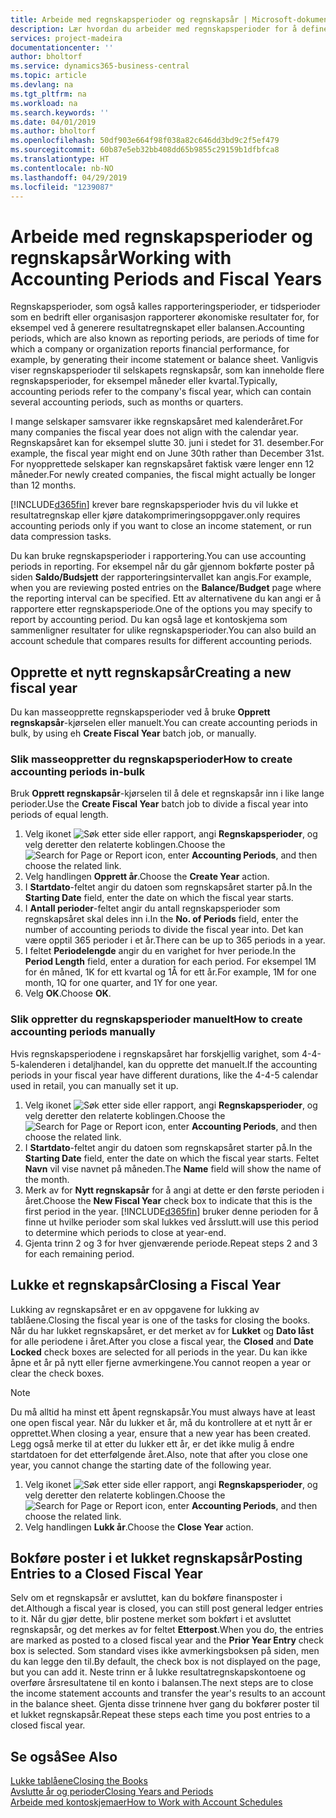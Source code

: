 ```yaml
---
title: Arbeide med regnskapsperioder og regnskapsår | Microsoft-dokumentasjon
description: Lær hvordan du arbeider med regnskapsperioder for å definere når bedriften rapporterer økonomiske resultater.
services: project-madeira
documentationcenter: ''
author: bholtorf
ms.service: dynamics365-business-central
ms.topic: article
ms.devlang: na
ms.tgt_pltfrm: na
ms.workload: na
ms.search.keywords: ''
ms.date: 04/01/2019
ms.author: bholtorf
ms.openlocfilehash: 50df903e664f98f038a82c646dd3bd9c2f5ef479
ms.sourcegitcommit: 60b87e5eb32bb408dd65b9855c29159b1dfbfca8
ms.translationtype: HT
ms.contentlocale: nb-NO
ms.lasthandoff: 04/29/2019
ms.locfileid: "1239087"
---
```

# <a name="working-with-accounting-periods-and-fiscal-years"></a><span data-ttu-id="05371-103">Arbeide med regnskapsperioder og regnskapsår</span><span class="sxs-lookup"><span data-stu-id="05371-103">Working with Accounting Periods and Fiscal Years</span></span>
<span data-ttu-id="05371-104">Regnskapsperioder, som også kalles rapporteringsperioder, er tidsperioder som en bedrift eller organisasjon rapporterer økonomiske resultater for, for eksempel ved å generere resultatregnskapet eller balansen.</span><span class="sxs-lookup"><span data-stu-id="05371-104">Accounting periods, which are also known as reporting periods, are periods of time for which a company or organization reports financial performance, for example, by generating their income statement or balance sheet.</span></span> <span data-ttu-id="05371-105">Vanligvis viser regnskapsperioder til selskapets regnskapsår, som kan inneholde flere regnskapsperioder, for eksempel måneder eller kvartal.</span><span class="sxs-lookup"><span data-stu-id="05371-105">Typically, accounting periods refer to the company's fiscal year, which can contain several accounting periods, such as months or quarters.</span></span>

<span data-ttu-id="05371-106">I mange selskaper samsvarer ikke regnskapsåret med kalenderåret.</span><span class="sxs-lookup"><span data-stu-id="05371-106">For many companies the fiscal year does not align with the calendar year.</span></span> <span data-ttu-id="05371-107">Regnskapsåret kan for eksempel slutte 30. juni i stedet for 31. desember.</span><span class="sxs-lookup"><span data-stu-id="05371-107">For example, the fiscal year might end on June 30th rather than December 31st.</span></span> <span data-ttu-id="05371-108">For nyopprettede selskaper kan regnskapsåret faktisk være lenger enn 12 måneder.</span><span class="sxs-lookup"><span data-stu-id="05371-108">For newly created companies, the fiscal might actually be longer than 12 months.</span></span> 

[!INCLUDE[d365fin](includes/d365fin_md.md)] <span data-ttu-id="05371-109">krever bare regnskapsperioder hvis du vil lukke et resultatregnskap eller kjøre datakomprimeringsoppgaver.</span><span class="sxs-lookup"><span data-stu-id="05371-109">only requires accounting periods only if you want to close an income statement, or run data compression tasks.</span></span> 

<span data-ttu-id="05371-110">Du kan bruke regnskapsperioder i rapportering.</span><span class="sxs-lookup"><span data-stu-id="05371-110">You can use accounting periods in reporting.</span></span> <span data-ttu-id="05371-111">For eksempel når du går gjennom bokførte poster på siden **Saldo/Budsjett** der rapporteringsintervallet kan angis.</span><span class="sxs-lookup"><span data-stu-id="05371-111">For example, when you are reviewing posted entries on the **Balance/Budget** page where the reporting interval can be specified.</span></span> <span data-ttu-id="05371-112">Ett av alternativene du kan angi er å rapportere etter regnskapsperiode.</span><span class="sxs-lookup"><span data-stu-id="05371-112">One of the options you may specify to report by accounting period.</span></span> <span data-ttu-id="05371-113">Du kan også lage et kontoskjema som sammenligner resultater for ulike regnskapsperioder.</span><span class="sxs-lookup"><span data-stu-id="05371-113">You can also build an account schedule that compares results for different accounting periods.</span></span>

## <a name="creating-a-new-fiscal-year"></a><span data-ttu-id="05371-114">Opprette et nytt regnskapsår</span><span class="sxs-lookup"><span data-stu-id="05371-114">Creating a new fiscal year</span></span>
<span data-ttu-id="05371-115">Du kan masseopprette regnskapsperioder ved å bruke **Opprett regnskapsår**-kjørselen eller manuelt.</span><span class="sxs-lookup"><span data-stu-id="05371-115">You can create accounting periods in bulk, by using eh **Create Fiscal Year** batch job, or manually.</span></span>

### <a name="how-to-create-accounting-periods-in-bulk"></a><span data-ttu-id="05371-116">Slik masseoppretter du regnskapsperioder</span><span class="sxs-lookup"><span data-stu-id="05371-116">How to create accounting periods in-bulk</span></span>
<span data-ttu-id="05371-117">Bruk **Opprett regnskapsår**-kjørselen til å dele et regnskapsår inn i like lange perioder.</span><span class="sxs-lookup"><span data-stu-id="05371-117">Use the **Create Fiscal Year** batch job to divide a fiscal year into periods of equal length.</span></span>  

1. <span data-ttu-id="05371-118">Velg ikonet ![Søk etter side eller rapport](media/ui-search/search_small.png "Søk etter side eller rapport"), angi **Regnskapsperioder**, og velg deretter den relaterte koblingen.</span><span class="sxs-lookup"><span data-stu-id="05371-118">Choose the ![Search for Page or Report](media/ui-search/search_small.png "Search for Page or Report icon") icon, enter **Accounting Periods**, and then choose the related link.</span></span>  
2. <span data-ttu-id="05371-119">Velg handlingen **Opprett år**.</span><span class="sxs-lookup"><span data-stu-id="05371-119">Choose the **Create Year** action.</span></span>  <!--What about the Scheduling option? Should we mention that? There's also the Report Output Type field...-->
3. <span data-ttu-id="05371-120">I **Startdato**-feltet angir du datoen som regnskapsåret starter på.</span><span class="sxs-lookup"><span data-stu-id="05371-120">In the **Starting Date** field, enter the date on which the fiscal year starts.</span></span>  
4. <span data-ttu-id="05371-121">I **Antall perioder**-feltet angir du antall regnskapsperioder som regnskapsåret skal deles inn i.</span><span class="sxs-lookup"><span data-stu-id="05371-121">In the **No. of Periods** field, enter the number of accounting periods to divide the fiscal year into.</span></span> <span data-ttu-id="05371-122">Det kan være opptil 365 perioder i et år.</span><span class="sxs-lookup"><span data-stu-id="05371-122">There can be up to 365 periods in a year.</span></span>  
5. <span data-ttu-id="05371-123">I feltet **Periodelengde** angir du en varighet for hver periode.</span><span class="sxs-lookup"><span data-stu-id="05371-123">In the **Period Length** field, enter a duration for each period.</span></span> <span data-ttu-id="05371-124">For eksempel 1M for én måned, 1K for ett kvartal og 1Å for ett år.</span><span class="sxs-lookup"><span data-stu-id="05371-124">For example, 1M for one month, 1Q for one quarter, and 1Y for one year.</span></span>  
6. <span data-ttu-id="05371-125">Velg **OK**.</span><span class="sxs-lookup"><span data-stu-id="05371-125">Choose **OK**.</span></span>  

### <a name="how-to-create-accounting-periods-manually"></a><span data-ttu-id="05371-126">Slik oppretter du regnskapsperioder manuelt</span><span class="sxs-lookup"><span data-stu-id="05371-126">How to create accounting periods manually</span></span>
<span data-ttu-id="05371-127">Hvis regnskapsperiodene i regnskapsåret har forskjellig varighet, som 4-4-5-kalenderen i detaljhandel, kan du opprette det manuelt.</span><span class="sxs-lookup"><span data-stu-id="05371-127">If the accounting periods in your fiscal year have different durations, like the 4-4-5 calendar used in retail, you can manually set it up.</span></span>  
  
1. <span data-ttu-id="05371-128">Velg ikonet ![Søk etter side eller rapport](media/ui-search/search_small.png "Søk etter side eller rapport"), angi **Regnskapsperioder**, og velg deretter den relaterte koblingen.</span><span class="sxs-lookup"><span data-stu-id="05371-128">Choose the ![Search for Page or Report](media/ui-search/search_small.png "Search for Page or Report icon") icon, enter **Accounting Periods**, and then choose the related link.</span></span>  
2. <span data-ttu-id="05371-129">I **Startdato**-feltet angir du datoen som regnskapsåret starter på.</span><span class="sxs-lookup"><span data-stu-id="05371-129">In the **Starting Date** field, enter the date on which the fiscal year starts.</span></span> <span data-ttu-id="05371-130">Feltet **Navn** vil vise navnet på måneden.</span><span class="sxs-lookup"><span data-stu-id="05371-130">The **Name** field will show the name of the month.</span></span>  
3. <span data-ttu-id="05371-131">Merk av for **Nytt regnskapsår** for å angi at dette er den første perioden i året.</span><span class="sxs-lookup"><span data-stu-id="05371-131">Choose the **New Fiscal Year** check box to indicate that this is the first period in the year.</span></span> [!INCLUDE[d365fin](includes/d365fin_md.md)] <span data-ttu-id="05371-132">bruker denne perioden for å finne ut hvilke perioder som skal lukkes ved årsslutt.</span><span class="sxs-lookup"><span data-stu-id="05371-132">will use this period to determine which periods to close at year-end.</span></span>
4. <span data-ttu-id="05371-133">Gjenta trinn 2 og 3 for hver gjenværende periode.</span><span class="sxs-lookup"><span data-stu-id="05371-133">Repeat steps 2 and 3 for each remaining period.</span></span>  

## <a name="closing-a-fiscal-year"></a><span data-ttu-id="05371-134">Lukke et regnskapsår</span><span class="sxs-lookup"><span data-stu-id="05371-134">Closing a Fiscal Year</span></span>
<span data-ttu-id="05371-135">Lukking av regnskapsåret er en av oppgavene for lukking av tablåene.</span><span class="sxs-lookup"><span data-stu-id="05371-135">Closing the fiscal year is one of the tasks for closing the books.</span></span> <span data-ttu-id="05371-136">Når du har lukket regnskapsåret, er det merket av for **Lukket** og **Dato låst** for alle periodene i året.</span><span class="sxs-lookup"><span data-stu-id="05371-136">After you close a fiscal year, the **Closed** and **Date Locked** check boxes are selected for all periods in the year.</span></span> <span data-ttu-id="05371-137">Du kan ikke åpne et år på nytt eller fjerne avmerkingene.</span><span class="sxs-lookup"><span data-stu-id="05371-137">You cannot reopen a year or clear the check boxes.</span></span>

> [!NOTE]  
>  <span data-ttu-id="05371-138">Du må alltid ha minst ett åpent regnskapsår.</span><span class="sxs-lookup"><span data-stu-id="05371-138">You must always have at least one open fiscal year.</span></span> <span data-ttu-id="05371-139">Når du lukker et år, må du kontrollere at et nytt år er opprettet.</span><span class="sxs-lookup"><span data-stu-id="05371-139">When closing a year, ensure that a new year has been created.</span></span> <span data-ttu-id="05371-140">Legg også merke til at etter du lukker ett år, er det ikke mulig å endre startdatoen for det etterfølgende året.</span><span class="sxs-lookup"><span data-stu-id="05371-140">Also, note that after you close one year, you cannot change the starting date of the following year.</span></span>

1. <span data-ttu-id="05371-141">Velg ikonet ![Søk etter side eller rapport](media/ui-search/search_small.png "Søk etter side eller rapport"), angi **Regnskapsperioder**, og velg deretter den relaterte koblingen.</span><span class="sxs-lookup"><span data-stu-id="05371-141">Choose the ![Search for Page or Report](media/ui-search/search_small.png "Search for Page or Report icon") icon, enter **Accounting Periods**, and then choose the related link.</span></span>  
2. <span data-ttu-id="05371-142">Velg handlingen **Lukk år**.</span><span class="sxs-lookup"><span data-stu-id="05371-142">Choose the **Close Year** action.</span></span>  

## <a name="posting-entries-to-a-closed-fiscal-year"></a><span data-ttu-id="05371-143">Bokføre poster i et lukket regnskapsår</span><span class="sxs-lookup"><span data-stu-id="05371-143">Posting Entries to a Closed Fiscal Year</span></span>
<span data-ttu-id="05371-144">Selv om et regnskapsår er avsluttet, kan du bokføre finansposter i det.</span><span class="sxs-lookup"><span data-stu-id="05371-144">Although a fiscal year is closed, you can still post general ledger entries to it.</span></span> <span data-ttu-id="05371-145">Når du gjør dette, blir postene merket som bokført i et avsluttet regnskapsår, og det merkes av for feltet **Etterpost**.</span><span class="sxs-lookup"><span data-stu-id="05371-145">When you do, the entries are marked as posted to a closed fiscal year and the **Prior Year Entry** check box is selected.</span></span> <span data-ttu-id="05371-146">Som standard vises ikke avmerkingsboksen på siden, men du kan legge den til.</span><span class="sxs-lookup"><span data-stu-id="05371-146">By default, the check box is not displayed on the page, but you can add it.</span></span> <span data-ttu-id="05371-147">Neste trinn er å lukke resultatregnskapskontoene og overføre årsresultatene til en konto i balansen.</span><span class="sxs-lookup"><span data-stu-id="05371-147">The next steps are to close the income statement accounts and transfer the year's results to an account in the balance sheet.</span></span> <span data-ttu-id="05371-148">Gjenta disse trinnene hver gang du bokfører poster til et lukket regnskapsår.</span><span class="sxs-lookup"><span data-stu-id="05371-148">Repeat these steps each time you post entries to a closed fiscal year.</span></span>

## <a name="see-also"></a><span data-ttu-id="05371-149">Se også</span><span class="sxs-lookup"><span data-stu-id="05371-149">See Also</span></span>
[<span data-ttu-id="05371-150">Lukke tablåene</span><span class="sxs-lookup"><span data-stu-id="05371-150">Closing the Books</span></span>](year-close-books.md)  
[<span data-ttu-id="05371-151">Avslutte år og perioder</span><span class="sxs-lookup"><span data-stu-id="05371-151">Closing Years and Periods</span></span>](year-close-years-periods.md)  
[<span data-ttu-id="05371-152">Arbeide med kontoskjemaer</span><span class="sxs-lookup"><span data-stu-id="05371-152">How to Work with Account Schedules</span></span>](bi-how-work-account-schedule.md)  
  





